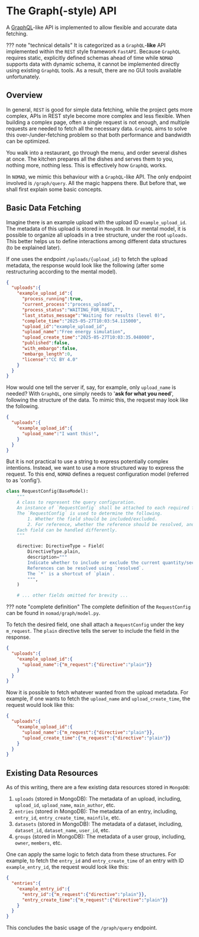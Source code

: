 # The Graph(-style) API

A [GraphQL](https://graphql.org/)-like API is implemented to allow flexible and accurate data fetching.

??? note "technical details"
    It is categorized as a `GraphQL`-**like** API implemented within the `REST` style framework `FastAPI`.
    Because `GraphQL` requires static, explicitly defined schemas ahead of time while `NOMAD` supports data with dynamic schema,
    it cannot be implemented directly using existing `GraphQL` tools.
    As a result, there are no GUI tools available unfortunately.

## Overview

In general, `REST` is good for simple data fetching, while the project gets more complex, APIs in REST style become more complex and less flexible.
When building a complex page, often a single request is not enough, and multiple requests are needed to fetch all the necessary data.
`GraphQL` aims to solve this over-/under-fetching problem so that both performance and bandwidth can be optimized.

You walk into a restaurant, go through the menu, and order several dishes at once.
The kitchen prepares all the dishes and serves them to you, nothing more, nothing less.
This is effectively how `GraphQL` works.

In `NOMAD`, we mimic this behaviour with a `GraphQL`-like API.
The only endpoint involved is `/graph/query`.
All the magic happens there.
But before that, we shall first explain some basic concepts.

## Basic Data Fetching

Imagine there is an example upload with the upload ID `example_upload_id`.
The metadata of this upload is stored in `MongoDB`.
In our mental model, it is possible to organize all uploads in a tree structure, under the root `uploads`.
This better helps us to define interactions among different data structures (to be explained later).

If one uses the endpoint `/uploads/{upload_id}` to fetch the upload metadata,
the response would look like the following (after some restructuring according to the mental model).

```json title="an example upload"
{
  "uploads":{
    "example_upload_id":{
      "process_running":true,
      "current_process":"process_upload",
      "process_status":"WAITING_FOR_RESULT",
      "last_status_message":"Waiting for results (level 0)",
      "complete_time":"2025-05-27T10:03:54.115000",
      "upload_id":"example_upload_id",
      "upload_name":"Free energy simulation",
      "upload_create_time":"2025-05-27T10:03:35.048000",
      "published":false,
      "with_embargo":false,
      "embargo_length":0,
      "license":"CC BY 4.0"
    }
  }
}
```

How would one tell the server if, say, for example, only `upload_name` is needed?
With `GraphQL`, one simply needs to '__ask for what you need__', following the structure of the data.
To mimic this, the request may look like the following.

```json title="a naive request"
{
  "uploads":{
    "example_upload_id":{
      "upload_name":"I want this!",
    }
  }
}
```

But it is not practical to use a string to express potentially complex intentions.
Instead, we want to use a more structured way to express the request.
To this end, `NOMAD` defines a request configuration model (referred to as 'config').

```py title="request configuration model"
class RequestConfig(BaseModel):
    """
    A class to represent the query configuration.
    An instance of `RequestConfig` shall be attached to each required field.
    The `RequestConfig` is used to determine the following.
        1. Whether the field should be included/excluded.
        2. For reference, whether the reference should be resolved, and how to resolve it.
    Each field can be handled differently.
    """

    directive: DirectiveType = Field(
        DirectiveType.plain,
        description="""
        Indicate whether to include or exclude the current quantity/section.
        References can be resolved using `resolved`.
        The `*` is a shortcut of `plain`.
        """,
    )

    # ... other fields omitted for brevity ...
```

??? note "complete definition"
    The complete definition of the `RequestConfig` can be found in `nomad/graph/model.py`.

To fetch the desired field, one shall attach a `RequestConfig` under the key `m_request`.
The `plain` directive tells the server to include the field in the response.

```json title="the very first query" hl_lines="4"
{
  "uploads":{
    "example_upload_id":{
      "upload_name":{"m_request":{"directive":"plain"}}
    }
  }
}
```

Now it is possible to fetch whatever wanted from the upload metadata.
For example, if one wants to fetch the `upload_name` and `upload_create_time`, the request would look like this:

```json title="composing a query"
{
  "uploads":{
    "example_upload_id":{
      "upload_name":{"m_request":{"directive":"plain"}},
      "upload_create_time":{"m_request":{"directive":"plain"}}
    }
  }
}
```

## Existing Data Resources

As of this writing, there are a few existing data resources stored in `MongoDB`:

1. `uploads` (stored in MongoDB): The metadata of an upload, including, `upload_id`, `upload_name`, `main_author`, etc.
2. `entries` (stored in MongoDB): The metadata of an entry, including, `entry_id`, `entry_create_time`, `mainfile`, etc.
3. `datasets` (stored in MongoDB): The metadata of a dataset, including, `dataset_id`, `dataset_name`, `user_id`, etc.
4. `groups` (stored in MongoDB): The metadata of a user group, including, `owner`, `members`, etc.

One can apply the same logic to fetch data from these structures.
For example, to fetch the `entry_id` and `entry_create_time` of an entry with ID `example_entry_id`, the request would look like this:

```json title="fetching entry metadata"
{
  "entries":{
    "example_entry_id":{
      "entry_id":{"m_request":{"directive":"plain"}},
      "entry_create_time":{"m_request":{"directive":"plain"}}
    }
  }
}
```

This concludes the basic usage of the `/graph/query` endpoint.

